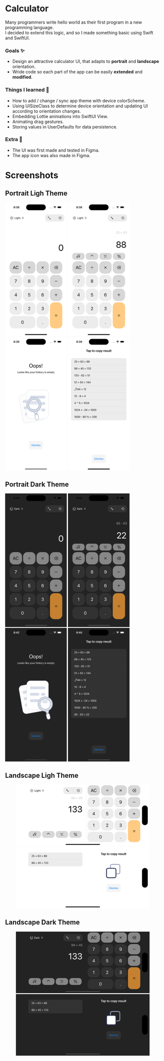 # Calculator
Many programmers write hello world as their first program in a new programming language. <br />  I decided to extend this logic, and so I made something basic using Swift and SwiftUI.

### Goals ✨
- Design an attractive calculator UI, that adapts to **portrait** and **landscape** orientation.
- Wride code so each part of the app can be easily **extended** and **modified**. 

### Things I learned 🔭
- How to add / change / sync app theme with device colorScheme.
- Using UISizeClass to determine device orientation and updating UI according to orientation changes.
- Embedding Lottie animations into SwiftUI View.
- Animating drag gestures.
- Storing values in UserDefaults for data persistence.

### Extra 🤩
- The UI was first made and tested in Figma.
- The app icon was also made in Figma.

# Screenshots

## Portrait Ligh Theme
<p align="left">
<img src="https://github.com/maksim-mitrofanov/Calculator/blob/main/Screenshots/CALC_SCREEN_00001.png" width=200 height="auto">
<img src="https://github.com/maksim-mitrofanov/Calculator/blob/main/Screenshots/CALC_SCREEN_00002.png" width=200 height="auto">
<img src="https://github.com/maksim-mitrofanov/Calculator/blob/main/Screenshots/CALC_SCREEN_00003.png" width=200 height="auto">
<img src="https://github.com/maksim-mitrofanov/Calculator/blob/main/Screenshots/CALC_SCREEN_00004.png" width=200 height="auto">
</p>

## Portrait Dark Theme
<p align="left">
<img src="https://github.com/maksim-mitrofanov/Calculator/blob/main/Screenshots/CALC_SCREEN_00005.png" width=200 height="auto">
<img src="https://github.com/maksim-mitrofanov/Calculator/blob/main/Screenshots/CALC_SCREEN_00006.png" width=200 height="auto">
<img src="https://github.com/maksim-mitrofanov/Calculator/blob/main/Screenshots/CALC_SCREEN_00008.png" width=200 height="auto">
<img src="https://github.com/maksim-mitrofanov/Calculator/blob/main/Screenshots/CALC_SCREEN_00007.png" width=200 height="auto">
</p>

## Landscape Ligh Theme
<p align="center">
<img src="https://github.com/maksim-mitrofanov/Calculator/blob/main/Screenshots/CALC_SCREEN_00009.png" width="auto" height=200>
<img src="https://github.com/maksim-mitrofanov/Calculator/blob/main/Screenshots/CALC_SCREEN_00011.png" width="auto" height=200>
</p>

## Landscape Dark Theme
<p align="center">
<img src="https://github.com/maksim-mitrofanov/Calculator/blob/main/Screenshots/CALC_SCREEN_00010.png" width="auto" height=200>
<img src="https://github.com/maksim-mitrofanov/Calculator/blob/main/Screenshots/CALC_SCREEN_00012.png" width="auto" height=200>
</p>
